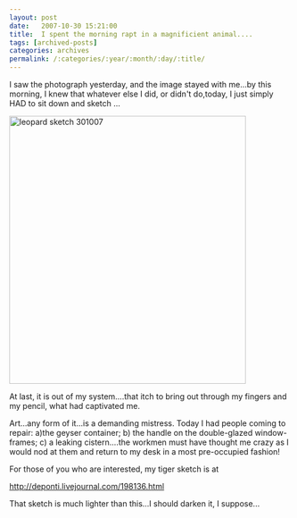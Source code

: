 ```yaml
---
layout: post
date:	2007-10-30 15:21:00
title:  I spent the morning rapt in a magnificient animal....
tags: [archived-posts]
categories: archives
permalink: /:categories/:year/:month/:day/:title/
---
```

I saw the photograph yesterday, and the image stayed with me...by this morning, I knew that whatever else I did, or didn't do,today, I just simply HAD to sit down and sketch ...




<a href="http://www.flickr.com/photos/14175484@N04/1802688247/" title="Photo Sharing"><img src="http://farm3.static.flickr.com/2026/1802688247_a436d0b613_o.jpg" width="424" height="480" alt="leopard sketch 301007" /></a>


At last, it is out of my system....that itch to bring out through my fingers and my pencil, what had captivated me.


Art...any form of it...is a demanding mistress. Today I had people coming to repair: a)the geyser container; b) the handle on the double-glazed window-frames; c) a leaking cistern....the workmen must have thought me crazy as I would nod at them and return to my desk in a most pre-occupied fashion!

For those of you who are interested, my tiger sketch is at


http://deponti.livejournal.com/198136.html


That sketch is much lighter than this...I should darken it, I suppose...
